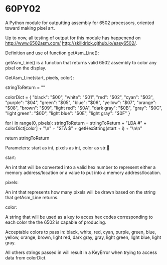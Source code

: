 60PY02
======

A Python module for outputting assembly for 6502 processors, oriented toward making pixel art.

Up to now, all testing of output for this module has happenend on http://www.6502asm.com/ http://skilldrick.github.io/easy6502/.

Definition and use of function getAsm_Line():

getAsm_Line() is a function that returns valid 6502 assembly to color any pixel on the display.

GetAsm_Line(start, pixels, color):

   stringToReturn = ""
   
   colorDict = {
                  "black": "$00", "white": "$01", "red": "$02", "cyan": "$03",
                  "purple": "$04", "green": "$05", "blue": "$06", "yellow": "$07",
                  "orange": "$08", "brown": "$09", "light red": "$0A", "dark gray": "$0B",
                  "gray": "$0C", "light green": "$0D", "light blue": "$0E", "light gray": "$0F"
                }
                
   for i in range(0, pixels):
     stringToReturn = stringToReturn + "LDA #" + colorDict[color] + "\n" + "STA $" + getHexString(start + i) + "\n\n"
        
   return stringToReturn


Parameters:
  start as int, pixels as int, color as str.
  
  start:
  
  An int that will be converted into a valid hex number to represent either a memory address/location or a value to
  put into a memory address/location.
  
  pixels:
  
  An int that represents how many pixels will be drawn based on the string that getAsm_Line returns.
    
  color:
  
  A string that will be used as a key to acces hex codes corresponding to each color the the 6502 is
  capable of producing.

  Acceptable colors to pass in:
  black, white, red, cyan, purple, green, blue, yellow,
  orange, brown, light red, dark gray, gray, light green, light blue, light gray.

  All others strings passed in will result in a KeyError when trying to access data from colorDict.
